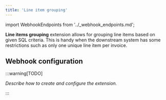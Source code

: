 ```yaml
---
title: 'Line item grouping'
---
```


import WebhookEndpoints from '../\_webhook_endpoints.md';

**Line items grouping** extension allows for grouping line items based on given SQL criteria. This is handy when the downstream system has some restrictions such as only one unique line item per invoice.

## Webhook configuration

:::warning[TODO]

_Describe how to create and configure the extension._

:::

<WebhookEndpoints
  eu1="https://elis.line-items-grouping.rossum-ext.app/"
/>
